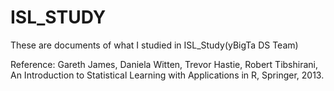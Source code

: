 # ISL_STUDY
These are documents of what I studied in ISL_Study(yBigTa DS Team)

Reference: Gareth James, Daniela Witten, Trevor Hastie, Robert Tibshirani,
           An Introduction to Statistical Learning with Applications in R,
           Springer, 2013.
